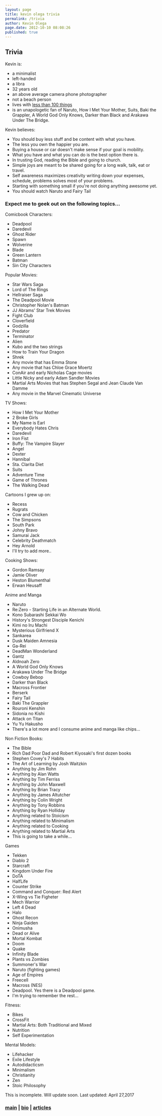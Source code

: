 ```yaml
---
layout: page
title: kevin olega trivia
permalink: /trivia
author: Kevin Olega
page.date: 2012-10-10 08:08:26
published: true
---
```

Trivia
------

Kevin is:

*   a minimalist
*   left-handed
*   a libra
*   32 years old
*   an above average camera phone photographer
*   not a beach person
*   lives with [less than 100 things](http://minimalchanges.com/100-things-challenge-december-2011/)
*   is an unapologetic fan of Naruto, How I Met Your Mother, Suits, Baki the Grappler, A World God Only Knows, Darker than Black and Arakawa Under The Bridge.

Kevin believes:

*   You should buy less stuff and be content with what you have.
*   The less you own the happier you are.
*   Buying a house or car doesn't make sense if your goal is mobility.
*   What you have and what you can do is the best option there is.
*   In trusting God, reading the Bible and going to church.
*   Simple joys are meant to be shared going for a long walk, talk, eat or travel.
*   Self awareness maximizes creativity writing down your expenses, schedule, problems solves most of your problems.
*   Starting with something small if you're not doing anything awesome yet.
*   You should watch Naruto and Fairy Tail

### Expect me to geek out on the following topics...

Comicbook Characters:

*   Deadpool
*   Daredevil
*   Ghost Rider
*   Spawn
*   Wolverine
*   Blade
*   Green Lantern
*   Batman
*   Sin City Characters

Popular Movies:

*   Star Wars Saga
*   Lord of The Rings
*   Hellraiser Saga
*   The Deadpool Movie
*   Christopher Nolan's Batman
*   JJ Abrams' Star Trek Movies
*   Fight Club
*   Cloverfield
*   Godzilla
*   Predator
*   Terminator
*   Alien
*   Kubo and the two strings
*   How to Train Your Dragon
*   Shrek
*   Any movie that has Emma Stone
*   Any movie that has Chloe Grace Moertz
*   ConAir and early Nicholas Cage movies
*   Little Nicky and early Adam Sandler Movies
*   Martial Arts Movies that has Stephen Segal and Jean Claude Van Damme
*   Any movie in the Marvel Cinematic Universe

TV Shows:

*   How I Met Your Mother
*   2 Broke Girls
*   My Name is Earl
*   Everybody Hates Chris
*   Daredevil
*   Iron Fist
*   Buffy: The Vampire Slayer
*   Angel
*   Dexter
*   Hannibal
*   Sta. Clarita Diet
*   Suits
*   Adventure Time
*   Game of Thrones
*   The Walking Dead

Cartoons I grew up on:

*   Recess
*   Rugrats
*   Cow and Chicken
*   The Simpsons
*   South Park
*   Johny Bravo
*   Samurai Jack
*   Celebrity Deathmatch
*   Hey Arnold
*   I'll try to add more..

Cooking Shows:

*   Gordon Ramsay
*   Jamie Oliver
*   Heston Blumenthal
*   Erwan Heusaff

Anime and Manga

*   Naruto
*   Re:Zero - Starting Life in an Alternate World.
*   Kono Subarashi Sekkai Wo
*   History's Strongest Disciple Kenichi
*   Kimi no Iru Machi
*   Mysterious Girlfriend X
*   Sankarea
*   Dusk Maiden Amnesia
*   Ga-Rei
*   DeadMan Wonderland
*   Gantz
*   Aldnoah Zero
*   A World God Only Knows
*   Arakawa Under The Bridge
*   Cowboy Bebop
*   Darker than Black
*   Macross Frontier
*   Berserk
*   Fairy Tail
*   Baki The Grappler
*   Rouroni Kenshin
*   Sidonia no Kishi
*   Attack on Titan
*   Yu Yu Hakusho
*   There's a lot more and I consume anime and manga like chips...

Non Fiction Books:

*   The Bible
*   Rich Dad Poor Dad and Robert Kiyosaki's first dozen books
*   Stephen Covey's 7 Habits
*   The Art of Learning by Josh Waitzkin
*   Anything by Jim Rohn
*   Anything by Alan Watts
*   Anything by Tim Ferriss
*   Anything by John Maxwell
*   Anything by Brian Tracy
*   Anything by James Altutcher
*   Anything by Colin Wright
*   Anything by Tony Robbins
*   Anything by Ryan Holliday
*   Anything related to Stoicism
*   Anything related to Minimalism
*   Anything related to Cooking
*   Anything related to Martial Arts
*   This is going to take a while...

Games

*   Tekken
*   Diablo 2
*   Starcraft
*   Kingdom Under Fire
*   DoTA
*   HalfLife
*   Counter Strike
*   Command and Conquer: Red Alert
*   X-Wing vs Tie Figheter
*   Mech Warrior
*   Left 4 Dead
*   Halo
*   Ghost Recon
*   Ninja Gaiden
*   Onimusha
*   Dead or Alive
*   Mortal Kombat
*   Doom
*   Quake
*   Infinity Blade
*   Plants vs Zombies
*   Summoner's War
*   Naruto (fighting games)
*   Age of Empires
*   Freecell
*   Macross (NES)
*   Deadpool. Yes there is a Deadpool game.
*   I'm trying to remember the rest...

Fitness:

*   Bikes
*   CrossFit
*   Martial Arts: Both Traditional and Mixed
*   Nutrition
*   Self Experimentation

Mental Models:

*   Lifehacker
*   Exile Lifestyle
*   Autodidacticsm
*   Minimalism
*   Christianity
*   Zen
*   Stoic Philosophy

This is incomplete. Will update soon. Last updated: April 27,2017  

### [main](https://olega.org) | [bio](https://olega.org/about) | [articles](https://olega.org/articles)